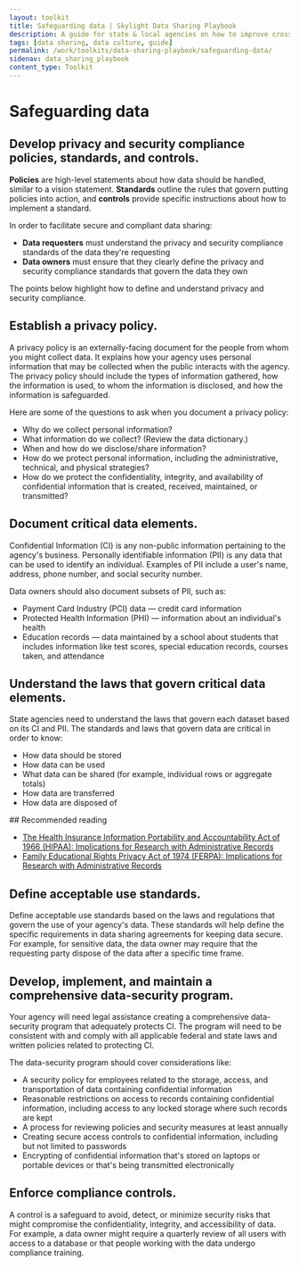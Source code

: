 ```yaml
---
layout: toolkit
title: Safeguarding data | Skylight Data Sharing Playbook
description: A guide for state & local agencies on how to improve cross-organizational data sharing.
tags: [data sharing, data culture, guide]
permalink: /work/toolkits/data-sharing-playbook/safeguarding-data/
sidenav: data_sharing_playbook
content_type: Toolkit
---
```


# Safeguarding data

## Develop privacy and security compliance policies, standards, and controls.

**Policies** are high-level statements about how data should be handled, similar to a vision statement. **Standards** outline the rules that govern putting policies into action, and **controls** provide specific instructions about how to implement a standard.

In order to facilitate secure and compliant data sharing:

- **Data requesters** must understand the privacy and security compliance standards of the data they're requesting
- **Data owners** must ensure that they clearly define the privacy and security compliance standards that govern the data they own

The points below highlight how to define and understand privacy and security compliance.

## Establish a privacy policy.

A privacy policy is an externally-facing document for the people from whom you might collect data. It explains how your agency uses personal information that may be collected when the public interacts with the agency. The privacy policy should include the types of information gathered, how the information is used, to whom the information is disclosed, and how the information is safeguarded.

Here are some of the questions to ask when you document a privacy policy:

- Why do we collect personal information?
- What information do we collect? (Review the data dictionary.)
- When and how do we disclose/share information?
- How do we protect personal information, including the administrative, technical, and physical strategies?
- How do we protect the confidentiality, integrity, and availability of confidential information that is created, received, maintained, or transmitted?

## Document critical data elements.

Confidential Information (CI) is any non-public information pertaining to the agency's business. Personally identifiable information (PII) is any data that can be used to identify an individual. Examples of PII include a user's name, address, phone number, and social security number.

Data owners should also document subsets of PII, such as:

- Payment Card Industry (PCI) data &mdash; credit card information
- Protected Health Information (PHI) &mdash; information about an individual's health
- Education records &mdash; data maintained by a school about students that includes information like test scores, special education records, courses taken, and attendance

## Understand the laws that govern critical data elements.

State agencies need to understand the laws that govern each dataset based on its CI and PII. The standards and laws that govern data are critical in order to know:

- How data should be stored
- How data can be used
- What data can be shared (for example, individual rows or aggregate totals)
- How data are transferred
- How data are disposed of

<div class="callout--alt" markdown="1">
## Recommended reading

- [The Health Insurance Information Portability and Accountability Act of 1966 (HIPAA): Implications for Research with Administrative Records](https://www.datanetwork.org/wp-content/uploads/CDN-HIPAA-Overview_Final.pdf)
- [Family Educational Rights Privacy Act of 1974 (FERPA): Implications for Research with Administrative Records](https://www.datanetwork.org/wp-content/uploads/CDN-FERPA-Overview_Final.pdf)
</div>

## Define acceptable use standards.

Define acceptable use standards based on the laws and regulations that govern the use of your agency's data. These standards will help define the specific requirements in data sharing agreements for keeping data secure. For example, for sensitive data, the data owner may require that the requesting party dispose of the data after a specific time frame.

## Develop, implement, and maintain a comprehensive data-security program.

Your agency will need legal assistance creating a comprehensive data-security program that adequately protects CI. The program will need to be consistent with and comply with all applicable federal and state laws and written policies related to protecting CI.

The data-security program should cover considerations like:

- A security policy for employees related to the storage, access, and transportation of data containing confidential information
- Reasonable restrictions on access to records containing confidential information, including access to any locked storage where such records are kept
- A process for reviewing policies and security measures at least annually
- Creating secure access controls to confidential information, including but not limited to passwords
- Encrypting of confidential information that's stored on laptops or portable devices or that's being transmitted electronically

## Enforce compliance controls.

A control is a safeguard to avoid, detect, or minimize security risks that might compromise the confidentiality, integrity, and accessibility of data. For example, a data owner might require a quarterly review of all users with access to a database or that people working with the data undergo compliance training.
